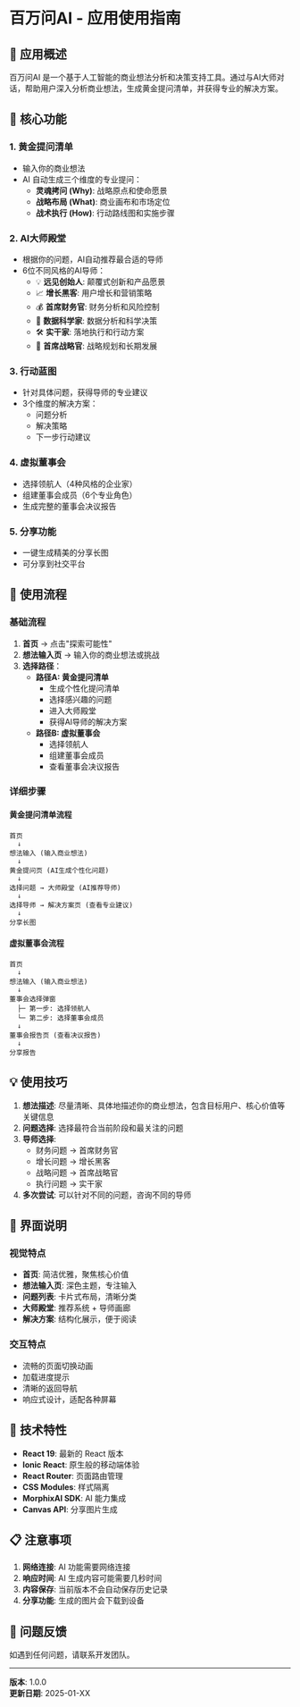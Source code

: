 # 百万问AI - 应用使用指南

## 📱 应用概述

百万问AI 是一个基于人工智能的商业想法分析和决策支持工具。通过与AI大师对话，帮助用户深入分析商业想法，生成黄金提问清单，并获得专业的解决方案。

## 🎯 核心功能

### 1. 黄金提问清单
- 输入你的商业想法
- AI 自动生成三个维度的专业提问：
  - **灵魂拷问 (Why)**: 战略原点和使命愿景
  - **战略布局 (What)**: 商业画布和市场定位
  - **战术执行 (How)**: 行动路线图和实施步骤

### 2. AI大师殿堂
- 根据你的问题，AI自动推荐最合适的导师
- 6位不同风格的AI导师：
  - 💡 **远见创始人**: 颠覆式创新和产品愿景
  - 📈 **增长黑客**: 用户增长和营销策略
  - 💰 **首席财务官**: 财务分析和风险控制
  - 🔬 **数据科学家**: 数据分析和科学决策
  - 🛠️ **实干家**: 落地执行和行动方案
  - 🧭 **首席战略官**: 战略规划和长期发展

### 3. 行动蓝图
- 针对具体问题，获得导师的专业建议
- 3个维度的解决方案：
  - 问题分析
  - 解决策略
  - 下一步行动建议

### 4. 虚拟董事会
- 选择领航人（4种风格的企业家）
- 组建董事会成员（6个专业角色）
- 生成完整的董事会决议报告

### 5. 分享功能
- 一键生成精美的分享长图
- 可分享到社交平台

## 🚀 使用流程

### 基础流程
1. **首页** → 点击"探索可能性"
2. **想法输入页** → 输入你的商业想法或挑战
3. **选择路径**：
   - **路径A: 黄金提问清单**
     - 生成个性化提问清单
     - 选择感兴趣的问题
     - 进入大师殿堂
     - 获得AI导师的解决方案
   - **路径B: 虚拟董事会**
     - 选择领航人
     - 组建董事会成员
     - 查看董事会决议报告

### 详细步骤

#### 黄金提问清单流程
```
首页 
  ↓
想法输入 (输入商业想法)
  ↓
黄金提问页 (AI生成个性化问题)
  ↓
选择问题 → 大师殿堂 (AI推荐导师)
  ↓
选择导师 → 解决方案页 (查看专业建议)
  ↓
分享长图
```

#### 虚拟董事会流程
```
首页
  ↓
想法输入 (输入商业想法)
  ↓
董事会选择弹窗
  ├─ 第一步: 选择领航人
  └─ 第二步: 选择董事会成员
  ↓
董事会报告页 (查看决议报告)
  ↓
分享报告
```

## 💡 使用技巧

1. **想法描述**: 尽量清晰、具体地描述你的商业想法，包含目标用户、核心价值等关键信息
2. **问题选择**: 选择最符合当前阶段和最关注的问题
3. **导师选择**: 
   - 财务问题 → 首席财务官
   - 增长问题 → 增长黑客
   - 战略问题 → 首席战略官
   - 执行问题 → 实干家
4. **多次尝试**: 可以针对不同的问题，咨询不同的导师

## 🎨 界面说明

### 视觉特点
- **首页**: 简洁优雅，聚焦核心价值
- **想法输入页**: 深色主题，专注输入
- **问题列表**: 卡片式布局，清晰分类
- **大师殿堂**: 推荐系统 + 导师画廊
- **解决方案**: 结构化展示，便于阅读

### 交互特点
- 流畅的页面切换动画
- 加载进度提示
- 清晰的返回导航
- 响应式设计，适配各种屏幕

## 🔧 技术特性

- **React 19**: 最新的 React 版本
- **Ionic React**: 原生般的移动端体验
- **React Router**: 页面路由管理
- **CSS Modules**: 样式隔离
- **MorphixAI SDK**: AI 能力集成
- **Canvas API**: 分享图片生成

## 📋 注意事项

1. **网络连接**: AI 功能需要网络连接
2. **响应时间**: AI 生成内容可能需要几秒时间
3. **内容保存**: 当前版本不会自动保存历史记录
4. **分享功能**: 生成的图片会下载到设备

## 🐛 问题反馈

如遇到任何问题，请联系开发团队。

---

**版本**: 1.0.0  
**更新日期**: 2025-01-XX
